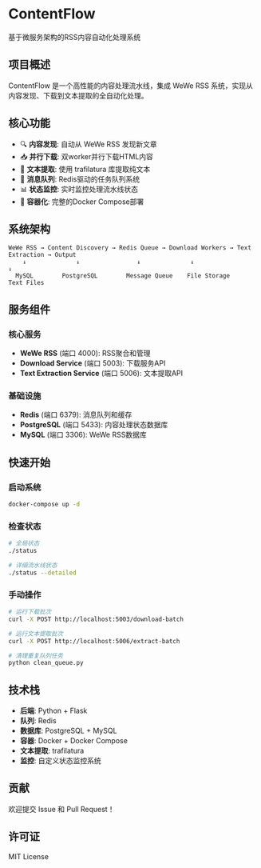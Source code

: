 # ContentFlow

基于微服务架构的RSS内容自动化处理系统

## 项目概述

ContentFlow 是一个高性能的内容处理流水线，集成 WeWe RSS 系统，实现从内容发现、下载到文本提取的全自动化处理。

## 核心功能

- 🔍 **内容发现**: 自动从 WeWe RSS 发现新文章
- 📥 **并行下载**: 双worker并行下载HTML内容
- 📝 **文本提取**: 使用 trafilatura 库提取纯文本
- 🔄 **消息队列**: Redis驱动的任务队列系统
- 📊 **状态监控**: 实时监控处理流水线状态
- 🐳 **容器化**: 完整的Docker Compose部署

## 系统架构

```
WeWe RSS → Content Discovery → Redis Queue → Download Workers → Text Extraction → Output
    ↓              ↓                ↓              ↓                    ↓
  MySQL        PostgreSQL        Message Queue    File Storage      Text Files
```

## 服务组件

### 核心服务
- **WeWe RSS** (端口 4000): RSS聚合和管理
- **Download Service** (端口 5003): 下载服务API
- **Text Extraction Service** (端口 5006): 文本提取API

### 基础设施
- **Redis** (端口 6379): 消息队列和缓存
- **PostgreSQL** (端口 5433): 内容处理状态数据库
- **MySQL** (端口 3306): WeWe RSS数据库

## 快速开始

### 启动系统
```bash
docker-compose up -d
```

### 检查状态
```bash
# 全局状态
./status

# 详细流水线状态
./status --detailed
```

### 手动操作
```bash
# 运行下载批次
curl -X POST http://localhost:5003/download-batch

# 运行文本提取批次
curl -X POST http://localhost:5006/extract-batch

# 清理重复队列任务
python clean_queue.py
```

## 技术栈

- **后端**: Python + Flask
- **队列**: Redis
- **数据库**: PostgreSQL + MySQL
- **容器**: Docker + Docker Compose
- **文本提取**: trafilatura
- **监控**: 自定义状态监控系统

## 贡献

欢迎提交 Issue 和 Pull Request！

## 许可证

MIT License
